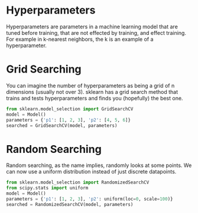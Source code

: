 # Hyperparameters
Hyperparameters are parameters in a machine learning model that are tuned before training, that are not effected by training, and effect training.
For example in k-nearest neighbors, the k is an example of a hyperparameter.

# Grid Searching
You can imagine the number of hyperparameters as being a grid of n dimensions (usually not over 3).
sklearn has a grid search method that trains and tests hyperparameters and finds you (hopefully) the best one.
```Python
from sklearn.model_selection import GridSearchCV
model = Model()
parameters = {'p1': [1, 2, 3], 'p2': [4, 5, 6]}
searched = GridSearchCV(model, parameters)
```

# Random Searching
Random searching, as the name implies, randomly looks at some points.
We can now use a uniform distribution instead of just discrete datapoints.
```Python
from sklearn.model_selection import RandomizedSearchCV
from scipy.stats import uniform
model = Model()
parameters = {'p1': [1, 2, 3], 'p2': uniform(loc=0, scale=100)}
searched = RandomizedSearchCV(model, parameters)
```
